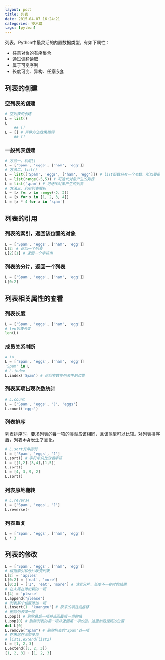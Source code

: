 ```yaml
---
layout: post
title: 列表
date: 2015-04-07 16:24:21
categories: 技术篇
tags: [python]
---
```

列表，Python中最灵活的内置数据类型，有如下属性：

* 任意对象的有序集合
* 通过偏移读取
* 属于可变序列
* 长度可变、异构、任意嵌套<!--more-->

## 列表的创建

### 空列表的创建

```python
# 空列表的创建
L = list()
L
	## []
L = [] # 两种方法效果相同
	## []
```

### 一般列表创建

```python
# 方法一，利用[]
L = ['Spam', 'eggs', ['ham', 'egg']]
# 方法二，list()
L = list(['Spam', 'eggs', ['ham', 'egg']]) # list函数只有一个参数，所以要把所有对象放到一个列表(或元组)中
L = list(range(-5,5)) # 可迭代对象产生的列表
L = list('spam') # 可迭代对象产生的列表
# 方法三，利用列表解析
L = [x for x in range(-5, 5)]
L = [x for x in [1, 2, 3, 4]]
L = [x * 4 for x in 'spam']
```

## 列表的引用

### 列表的索引，返回该位置的对象

```python
L = ['Spam', 'eggs', ['ham', 'egg']]
L[2] # 返回一个列表
L[2][1] # 返回一个字符串
```

### 列表的分片，返回一个列表

```python
L = ['Spam', 'eggs', ['ham', 'egg']]
L[0:2]
```

## 列表相关属性的查看

###  列表长度

```python
L = ['Spam', 'eggs', ['ham', 'egg']]
# len列表长度
len(L)
```

### 成员关系判断

```python
# in
L = ['Spam', 'eggs', ['ham', 'egg']]
'Spam' in L
# L.index
L.index('Spam') # 返回参数在列表中的位置
```

### 列表某项出现次数统计

```python
# L.count
L = ['Spam', 'eggs', 'I', 'eggs']
L.count('eggs')
```

### 列表排序

列表排序时，要求列表的每一项的类型应该相同，且该类型可以比较。对列表排序后，列表本身发生了变化。

```python
# L.sort升序排列
L = ['Spam', 'eggs', 'I'] 
L.sort() # 字符串只比较首字符
L = [[1,2],[3,4],[1,5]]
L.sort()
L = [4, 3, 9, 2]
L.sort()
```

### 列表原地翻转

```python
# L.reverse
L = ['Spam', 'eggs', 'I']
L.reverse()
```

### 列表重复

```python
L = ['Spam', 'eggs', ['ham', 'egg']]
L * 3
```

## 列表的修改

```python
L = ['Spam', 'eggs', ['ham', 'egg']]
# 根据索引和分片改变列表
L[2] = 'apples'
L[0:2] = ['eat', 'more']
L[0:2] = ['I', 'eat', 'more'] # 注意分片，长度不一样时的结果
# 在末尾在添加新的一项
L[4] = 'please' 
L.append("please")
# 列表某个位置添加一项
L.insert(1, 'kuangxu') # 原来的项往后推移
# 删除列表某一项
L.pop() # 删除最后一项并返回最后一项的值
L.pop(0) # 删除列表的第一项并返回第一项的值，这里参数是项的位置
del L[0]
L.remove("Spam") # 删除列表的"Spam"这一项
# 在末尾在添加多项
# list1.extend(list2)
L = [1, 2, 3]
L.extend([1, 2, 3])
[1, 2, 3] + [1, 2, 3]
```
